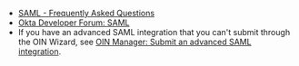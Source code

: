 * [SAML - Frequently Asked Questions](/docs/concepts/saml/faqs/)
* [Okta Developer Forum: SAML](https://devforum.okta.com/search?q=saml)
* If you have an advanced SAML integration that you can't submit through the OIN Wizard, see [OIN Manager: Submit an advanced SAML integration](/docs/guides/submit-sso-app/saml2/main/).